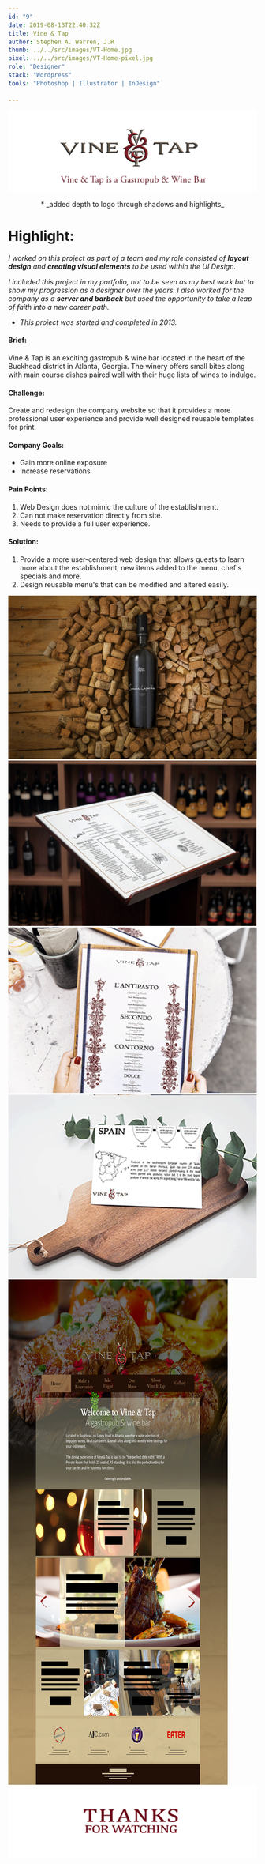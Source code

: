 ```yaml
---
id: "9"
date: 2019-08-13T22:40:32Z
title: Vine & Tap
author: Stephen A. Warren, J.R
thumb: ../../src/images/VT-Home.jpg
pixel: ../../src/images/VT-Home-pixel.jpg
role: "Designer"
stack: "Wordpress"
tools: "Photoshop | Illustrator | InDesign"

---
```



![](../../src/images/VT-Home.png)
<center>
* _added depth to logo through shadows and highlights_
</center>


# **Highlight:**


_I worked on this project as part of a team and my role consisted of **layout design** and **creating visual elements** to be used within the UI Design._

_I included this project in my portfolio, not to be seen as my best work but to show my progression as a designer over the years. I also worked for the company as a **server and barback** but used the opportunity to take a leap of faith into a new career path._

* _This project was started and completed in 2013._

#### **Brief:**

Vine & Tap is an exciting gastropub & wine bar located in the heart of the Buckhead district in Atlanta, Georgia. The winery offers small bites along with main course dishes paired well with their huge lists of wines to indulge.

#### **Challenge:**

Create and redesign the company website so that it provides a more professional user experience and provide well designed reusable templates for print.

#### **Company Goals:**

* Gain more online exposure
* Increase reservations

#### **Pain Points:**

1. Web Design does not mimic the culture of the establishment.
2. Can not make reservation directly from site.
3. Needs to provide a full user experience.

#### **Solution:**

1. Provide a more user-centered web design that allows guests to learn more about the establishment, new items added to the menu, chef's specials and more.
2. Design reusable menu's that can be modified and altered easily.

![](../../src/images/VT-bottle.jpg)
![](../../src/images/VT-menu.png)
![](../../src/images/VT-course-menu.png)
![](../../src/images/VT-drink-menu.png)
![](../../src/images/VT-Home.jpg)
![](../../src/images/VT-thanks.jpg)